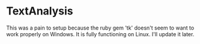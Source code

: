 # TextAnalysis

This was a pain to setup because the ruby gem 'tk' doesn't seem to want to work properly on Windows. It is fully functioning on Linux. I'll update it later.
